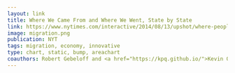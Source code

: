 ```yaml
---
layout: link
title: Where We Came From and Where We Went, State by State
link: https://www.nytimes.com/interactive/2014/08/13/upshot/where-people-in-each-state-were-born.html
image: migration.png
publication: NYT
tags: migration, economy, innovative
type: chart, static, bump, areachart
coauthors: Robert Gebeloff and <a href="https://kpq.github.io/">Kevin Quealy</a>
---
```

